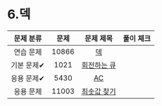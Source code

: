 # 6.덱

| 문제 분류  |  문제   |                      문제 제목                      | 풀이 체크 |
|:------:|:-----:|:-----------------------------------------------:|:-----:|
| 연습 문제  | 10866 |   [덱](https://www.acmicpc.net/problem/10866)    |       |
| 기본 문제✔ | 1021  | [회전하는 큐](https://www.acmicpc.net/problem/1021)  |       |
| 응용 문제✔ | 5430  |   [AC](https://www.acmicpc.net/problem/5430)    |       |
| 응용 문제  | 11003 | [최솟값 찾기](https://www.acmicpc.net/problem/11003) |       |
